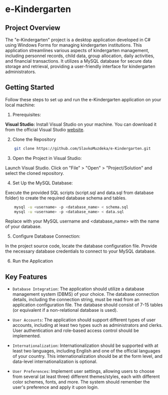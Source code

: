 # e-Kindergarten

## Project Overview

The "e-Kindergarten" project is a desktop application developed in C# using Windows Forms for managing kindergarten institutions. This application streamlines various aspects of kindergarten management, including personnel records, child data, group allocation, daily activities, and financial transactions. It utilizes a MySQL database for secure data storage and retrieval, providing a user-friendly interface for kindergarten administrators.

## Getting Started

Follow these steps to set up and run the e-Kindergarten application on your local machine:

1. Prerequisites:

**Visual Studio:** Install Visual Studio on your machine. You can download it from the official Visual Studio [website](https://visualstudio.microsoft.com/).

2. Clone the Repository

```bash
    git clone https://github.com/SlavkoMuzdeka/e-Kindergarten.git
```

3. Open the Project in Visual Studio:

Launch Visual Studio.
Click on "File" > "Open" > "Project/Solution" and select the cloned repository.

4. Set Up the MySQL Database:

Execute the provided SQL scripts (script.sql and data.sql from database folder) to create the required database schema and tables.

```bash
    mysql -u <username> -p <database_name> < schema.sql
    mysql -u <username> -p <database_name> < data.sql
```

Replace <username> with your MySQL username and <database_name> with the name of your database.

5. Configure Database Connection:

In the project source code, locate the database configuration file.
Provide the necessary database credentials to connect to your MySQL database.

6. Run the Application

## Key Features

- `Database Integration`: The application should utilize a database management system (DBMS) of your choice. The database connection details, including the connection string, must be read from an application configuration file. The database should consist of 7-15 tables (or equivalent if a non-relational database is used).

- `User Accounts`: The application should support different types of user accounts, including at least two types such as administrators and clerks. User authentication and role-based access control should be implemented.

- `Internationalization`: Internationalization should be supported with at least two languages, including English and one of the official languages of your country. This internationalization should be at the form level, and data-level internationalization is optional.

- `User Preferences`: Implement user settings, allowing users to choose from several (at least three) different themes/styles, each with different color schemes, fonts, and more. The system should remember the user's preference and apply it upon login.
